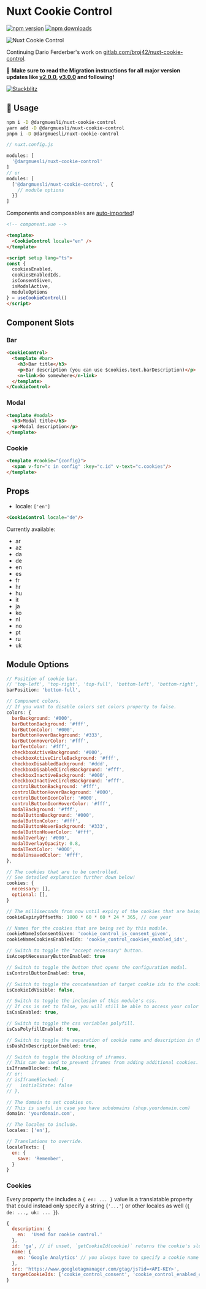 # Nuxt Cookie Control
[![npm version][npm-version-src]][npm-version-href] [![npm downloads][npm-downloads-src]][npm-downloads-href]

![Nuxt Cookie Control](https://drive.google.com/a/broj42.com/uc?id=1FGQVyj2s0OT-gpTYxH_FuQhe6oU9iejW)


Continuing Dario Ferderber's work on [gitlab.com/broj42/nuxt-cookie-control](https://gitlab.com/broj42/nuxt-cookie-control).

🚩 **Make sure to read the Migration instructions for all major version updates like [v2.0.0](https://github.com/dargmuesli/nuxt-cookie-control/releases/tag/2.0.0), [v3.0.0](https://github.com/dargmuesli/nuxt-cookie-control/releases/tag/3.0.0) and following!**

[![Stackblitz](https://developer.stackblitz.com/img/open_in_stackblitz.svg)](https://stackblitz.com/github/dargmuesli/nuxt-cookie-control?file=playground%2Fapp.vue)

## 🚀 Usage
```bash
npm i -D @dargmuesli/nuxt-cookie-control
yarn add -D @dargmuesli/nuxt-cookie-control
pnpm i -D @dargmuesli/nuxt-cookie-control
```


```javascript
// nuxt.config.js

modules: [
  '@dargmuesli/nuxt-cookie-control'
]
// or
modules: [
  ['@dargmuesli/nuxt-cookie-control', {
    // module options
  }]
]
```

Components and composables are [auto-imported](https://nuxt.com/docs/guide/concepts/auto-imports)!

```html
<!-- component.vue -->

<template>
  <CookieControl locale="en" />
</template>

<script setup lang="ts">
const {
  cookiesEnabled,
  cookiesEnabledIds,
  isConsentGiven,
  isModalActive,
  moduleOptions
} = useCookieControl()
</script>
```
## Component Slots
### Bar
```html
<CookieControl>
  <template #bar>
    <h3>Bar title</h3>
    <p>Bar description (you can use $cookies.text.barDescription)</p>
    <n-link>Go somewhere</n-link>
  </template>
</CookieControl>
```
### Modal
```html
<template #modal>
  <h3>Modal title</h3>
  <p>Modal description</p>
</template>
```
### Cookie
```html
<template #cookie="{config}">
  <span v-for="c in config" :key="c.id" v-text="c.cookies"/>
</template>
```

## Props
- locale: `['en']`
```html
<CookieControl locale="de"/>
```

Currently available:
- ar
- az
- da
- de
- en
- es
- fr
- hr
- hu
- it
- ja
- ko
- nl
- no
- pt
- ru
- uk

## Module Options

```javascript
// Position of cookie bar.
// 'top-left', 'top-right', 'top-full', 'bottom-left', 'bottom-right', 'bottom-full'
barPosition: 'bottom-full',

// Component colors.
// If you want to disable colors set colors property to false.
colors: {
  barBackground: '#000',
  barButtonBackground: '#fff',
  barButtonColor: '#000',
  barButtonHoverBackground: '#333',
  barButtonHoverColor: '#fff',
  barTextColor: '#fff',
  checkboxActiveBackground: '#000',
  checkboxActiveCircleBackground: '#fff',
  checkboxDisabledBackground: '#ddd',
  checkboxDisabledCircleBackground: '#fff',
  checkboxInactiveBackground: '#000',
  checkboxInactiveCircleBackground: '#fff',
  controlButtonBackground: '#fff',
  controlButtonHoverBackground: '#000',
  controlButtonIconColor: '#000',
  controlButtonIconHoverColor: '#fff',
  modalBackground: '#fff',
  modalButtonBackground: '#000',
  modalButtonColor: '#fff',
  modalButtonHoverBackground: '#333',
  modalButtonHoverColor: '#fff',
  modalOverlay: '#000',
  modalOverlayOpacity: 0.8,
  modalTextColor: '#000',
  modalUnsavedColor: '#fff',
},

// The cookies that are to be controlled.
// See detailed explanation further down below!
cookies: {
  necessary: [],
  optional: [],
}

// The milliseconds from now until expiry of the cookies that are being set by this module.
cookieExpiryOffsetMs: 1000 * 60 * 60 * 24 * 365, // one year

// Names for the cookies that are being set by this module.
cookieNameIsConsentGiven: 'cookie_control_is_consent_given',
cookieNameCookiesEnabledIds: 'cookie_control_cookies_enabled_ids',

// Switch to toggle the "accept necessary" button.
isAcceptNecessaryButtonEnabled: true

// Switch to toggle the button that opens the configuration modal.
isControlButtonEnabled: true,

// Switch to toggle the concatenation of target cookie ids to the cookie description.
isCookieIdVisible: false,

// Switch to toggle the inclusion of this module's css.
// If css is set to false, you will still be able to access your color variables.
isCssEnabled: true,

// Switch to toggle the css variables polyfill.
isCssPolyfillEnabled: true,

// Switch to toggle the separation of cookie name and description in the configuration modal by a dash.
isDashInDescriptionEnabled: true,

// Switch to toggle the blocking of iframes.
// This can be used to prevent iframes from adding additional cookies.
isIframeBlocked: false,
// or:
// isIframeBlocked: {
//   initialState: false
// },

// The domain to set cookies on.
// This is useful in case you have subdomains (shop.yourdomain.com)
domain: 'yourdomain.com',

// The locales to include.
locales: ['en'],

// Translations to override.
localeTexts: {
  en: {
    save: 'Remember',
  }
}
```

### Cookies

Every property the includes a `{ en: ... }` value is a translatable property that could instead only specify a string (`'...'`) or other locales as well (`{ de: ..., uk: ... }`).

```javascript
{
  description: {
    en:  'Used for cookie control.'
  },
  id: 'ga', // if unset, `getCookieId(cookie)` returns the cookie's slugified name instead, which e.g. is used to fill the state's `enabledCookieIds` list
  name: {
    en: 'Google Analytics' // you always have to specify a cookie name (in English)
  },
  src: 'https://www.googletagmanager.com/gtag/js?id=<API-KEY>',
  targetCookieIds: ['cookie_control_consent', 'cookie_control_enabled_cookies']
}
```


<!-- Badges -->
[npm-version-src]: https://badgen.net/npm/v/@dargmuesli/nuxt-cookie-control/latest
[npm-version-href]: https://npmjs.com/package/@dargmuesli/nuxt-cookie-control

[npm-downloads-src]: https://badgen.net/npm/dm/@dargmuesli/nuxt-cookie-control
[npm-downloads-href]: https://npmjs.com/package/@dargmuesli/nuxt-cookie-control

